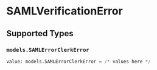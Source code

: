 # SAMLVerificationError


## Supported Types

### `models.SAMLErrorClerkError`

```python
value: models.SAMLErrorClerkError = /* values here */
```

